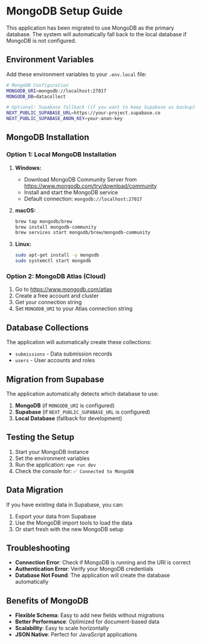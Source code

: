 # MongoDB Setup Guide

This application has been migrated to use MongoDB as the primary database. The system will automatically fall back to the local database if MongoDB is not configured.

## Environment Variables

Add these environment variables to your `.env.local` file:

```bash
# MongoDB Configuration
MONGODB_URI=mongodb://localhost:27017
MONGODB_DB=datacollect

# Optional: Supabase fallback (if you want to keep Supabase as backup)
NEXT_PUBLIC_SUPABASE_URL=https://your-project.supabase.co
NEXT_PUBLIC_SUPABASE_ANON_KEY=your-anon-key
```

## MongoDB Installation

### Option 1: Local MongoDB Installation

1. **Windows:**
   - Download MongoDB Community Server from https://www.mongodb.com/try/download/community
   - Install and start the MongoDB service
   - Default connection: `mongodb://localhost:27017`

2. **macOS:**
   ```bash
   brew tap mongodb/brew
   brew install mongodb-community
   brew services start mongodb/brew/mongodb-community
   ```

3. **Linux:**
   ```bash
   sudo apt-get install -y mongodb
   sudo systemctl start mongodb
   ```

### Option 2: MongoDB Atlas (Cloud)

1. Go to https://www.mongodb.com/atlas
2. Create a free account and cluster
3. Get your connection string
4. Set `MONGODB_URI` to your Atlas connection string

## Database Collections

The application will automatically create these collections:

- `submissions` - Data submission records
- `users` - User accounts and roles

## Migration from Supabase

The application automatically detects which database to use:

1. **MongoDB** (if `MONGODB_URI` is configured)
2. **Supabase** (if `NEXT_PUBLIC_SUPABASE_URL` is configured)
3. **Local Database** (fallback for development)

## Testing the Setup

1. Start your MongoDB instance
2. Set the environment variables
3. Run the application: `npm run dev`
4. Check the console for: `✅ Connected to MongoDB`

## Data Migration

If you have existing data in Supabase, you can:

1. Export your data from Supabase
2. Use the MongoDB import tools to load the data
3. Or start fresh with the new MongoDB setup

## Troubleshooting

- **Connection Error**: Check if MongoDB is running and the URI is correct
- **Authentication Error**: Verify your MongoDB credentials
- **Database Not Found**: The application will create the database automatically

## Benefits of MongoDB

- **Flexible Schema**: Easy to add new fields without migrations
- **Better Performance**: Optimized for document-based data
- **Scalability**: Easy to scale horizontally
- **JSON Native**: Perfect for JavaScript applications
